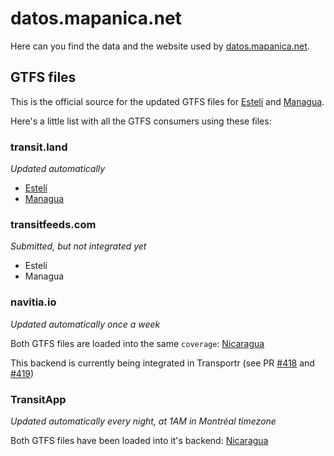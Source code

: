 # datos.mapanica.net

Here can you find the data and the website used by [datos.mapanica.net](https://datos.mapanica.net).

## GTFS files

This is the official source for the updated GTFS files for [Estelí](ni-esteli-gtfs.zip) and [Managua](ni-managua-gtfs.zip).

Here's a little list with all the GTFS consumers using these files:

### transit.land

_Updated automatically_

* [Estelí](https://transit.land/feed-registry/operators/o-d46d6-nicaragua~estel%C3%AD)
* [Managua](https://transit.land/feed-registry/operators/o-d44t-nicaragua~institutoreguladordeltransportedelmunicipiodemanagua)

### transitfeeds.com

_Submitted, but not integrated yet_

* Estelí
* Managua

### navitia.io

_Updated automatically once a week_

Both GTFS files are loaded into the same `coverage`: [Nicaragua](http://api.navitia.io/v1/coverage/ni)

This backend is currently being integrated in Transportr (see PR [#418](/grote/Transportr/pull/418) and [#419](/grote/Transportr/pull/419))

### TransitApp

_Updated automatically every night, at 1AM in Montréal timezone_

Both GTFS files have been loaded into it's backend: [Nicaragua](https://transitapp.com/region/managua)

